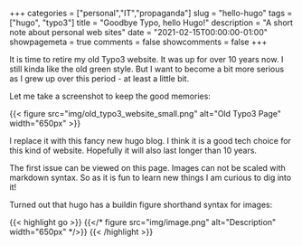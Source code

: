+++
categories = ["personal","IT","propaganda"]
slug = "hello-hugo"
tags = ["hugo", "typo3"]
title = "Goodbye Typo, hello Hugo!"
description = "A short note about personal web sites"
date = "2021-02-15T00:00:00-01:00"
showpagemeta = true
comments = false
showcomments = false
+++

It is time to retire my old Typo3 website.
It was up for over 10 years now.
I still kinda like the old green style.
But I want to become a bit more serious as I grew up over this period - at least a little bit.

Let me take a screenshot to keep the good memories:

{{< figure src="img/old_typo3_website_small.png" alt="Old Typo3 Page" width="650px" >}}

I replace it with this fancy new hugo blog.
I think it is a good tech choice for this kind of website.
Hopefully it will also last longer than 10 years.

The first issue can be viewed on this page.
Images can not be scaled with markdown syntax.
So as it is fun to learn new things I am curious to dig into it!

Turned out that hugo has a buildin figure shorthand syntax for images:

{{< highlight go >}} 
{{</* figure src="img/image.png" alt="Description" width="650px" */>}}
{{< /highlight >}}





